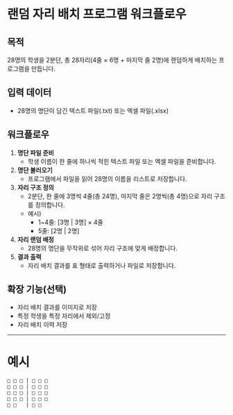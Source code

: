 # 랜덤 자리 배치 프로그램 워크플로우

## 목적
28명의 학생을 2분단, 총 28자리(4줄 × 6명 + 마지막 줄 2명)에 랜덤하게 배치하는 프로그램을 만듭니다.

## 입력 데이터
- 28명의 명단이 담긴 텍스트 파일(.txt) 또는 엑셀 파일(.xlsx)

## 워크플로우
1. **명단 파일 준비**
    - 학생 이름이 한 줄에 하나씩 적힌 텍스트 파일 또는 엑셀 파일을 준비합니다.
2. **명단 불러오기**
    - 프로그램에서 파일을 읽어 28명의 이름을 리스트로 저장합니다.
3. **자리 구조 정의**
    - 2분단, 한 줄에 3명씩 4줄(총 24명), 마지막 줄은 2명씩(총 4명)으로 자리 구조를 정의합니다.
    - 예시)
      - 1~4줄: [3명 | 3명] × 4줄
      - 5줄: [2명 | 2명]
4. **자리 랜덤 배정**
    - 28명의 명단을 무작위로 섞어 자리 구조에 맞게 배정합니다.
5. **결과 출력**
    - 자리 배치 결과를 표 형태로 출력하거나 파일로 저장합니다.

## 확장 기능(선택)
- 자리 배치 결과를 이미지로 저장
- 특정 학생을 특정 자리에서 제외/고정
- 자리 배치 이력 저장

---


# 예시

```
□ □ □ | □ □ □
□ □ □ | □ □ □
□ □ □ | □ □ □
□ □ □ | □ □ □
□ □   | □ □
```

